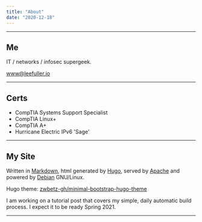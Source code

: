```yaml
---
title: "About"
date: "2020-12-18"
---
```


---
## Me

IT / networks / infosec supergeek.

[www@leefuller.io](mailto:www@leefuller.io)

---
## Certs

- CompTIA Systems Support Specialist
- CompTIA Linux+
- CompTIA A+
- Hurricane Electric IPv6 'Sage'

---

## My Site

Written in [Markdown](https://www.markdownguide.org/), html generated by [Hugo](https://github.com/gohugoio/hugo), served by [Apache](https://httpd.apache.org/) and powered by [Debian](https://www.debian.org/) GNU/Linux.

Hugo theme: [zwbetz-gh/minimal-bootstrap-hugo-theme](https://github.com/zwbetz-gh/minimal-bootstrap-hugo-theme)

I am working on a tutorial post that covers my simple, daily automatic build process. I expect it to be ready Spring 2021.

---